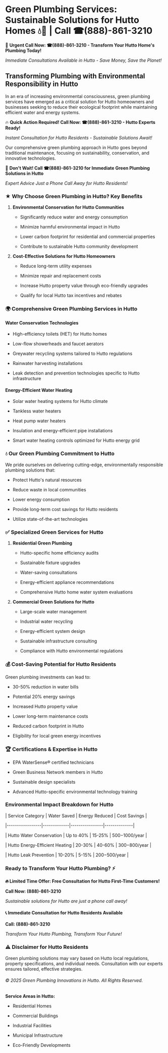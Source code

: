 # Green Plumbing Services: Sustainable Solutions for Hutto Homes 💧🌿 | Call ☎(888)-861-3210

🚨 **Urgent Call Now: ☎(888)-861-3210 - Transform Your Hutto Home's Plumbing Today!**
*Immediate Consultations Available in Hutto - Save Money, Save the Planet!*

## Transforming Plumbing with Environmental Responsibility in Hutto

In an era of increasing environmental consciousness, green plumbing services have emerged as a critical solution for Hutto homeowners and businesses seeking to reduce their ecological footprint while maintaining efficient water and energy systems. 

🔥 **Quick Action Required! Call Now: ☎(888)-861-3210 - Hutto Experts Ready!**
*Instant Consultation for Hutto Residents - Sustainable Solutions Await!*

Our comprehensive green plumbing approach in Hutto goes beyond traditional maintenance, focusing on sustainability, conservation, and innovative technologies.

🚨 **Don't Wait! Call ☎(888)-861-3210 for Immediate Green Plumbing Solutions in Hutto**
*Expert Advice Just a Phone Call Away for Hutto Residents!*

### ★ Why Choose Green Plumbing in Hutto? Key Benefits

1. **Environmental Conservation for Hutto Communities** 
   - Significantly reduce water and energy consumption
   - Minimize harmful environmental impact in Hutto
   - Lower carbon footprint for residential and commercial properties
   - Contribute to sustainable Hutto community development

2. **Cost-Effective Solutions for Hutto Homeowners** 
   - Reduce long-term utility expenses
   - Minimize repair and replacement costs
   - Increase Hutto property value through eco-friendly upgrades
   - Qualify for local Hutto tax incentives and rebates

### 🌍 Comprehensive Green Plumbing Services in Hutto

#### Water Conservation Technologies
- High-efficiency toilets (HET) for Hutto homes
- Low-flow showerheads and faucet aerators
- Greywater recycling systems tailored to Hutto regulations
- Rainwater harvesting installations
- Leak detection and prevention technologies specific to Hutto infrastructure

#### Energy-Efficient Water Heating
- Solar water heating systems for Hutto climate
- Tankless water heaters
- Heat pump water heaters
- Insulation and energy-efficient pipe installations
- Smart water heating controls optimized for Hutto energy grid

### 💧 Our Green Plumbing Commitment to Hutto

We pride ourselves on delivering cutting-edge, environmentally responsible plumbing solutions that:
- Protect Hutto's natural resources
- Reduce waste in local communities
- Lower energy consumption
- Provide long-term cost savings for Hutto residents
- Utilize state-of-the-art technologies

### ✅ Specialized Green Services for Hutto

1. **Residential Green Plumbing**
   - Hutto-specific home efficiency audits
   - Sustainable fixture upgrades
   - Water-saving consultations
   - Energy-efficient appliance recommendations
   - Comprehensive Hutto home water system evaluations

2. **Commercial Green Solutions for Hutto**
   - Large-scale water management
   - Industrial water recycling
   - Energy-efficient system design
   - Sustainable infrastructure consulting
   - Compliance with Hutto environmental regulations

### 💰 Cost-Saving Potential for Hutto Residents

Green plumbing investments can lead to:
- 30-50% reduction in water bills
- Potential 20% energy savings
- Increased Hutto property value
- Lower long-term maintenance costs
- Reduced carbon footprint in Hutto
- Eligibility for local green energy incentives

### 🏆 Certifications & Expertise in Hutto

- EPA WaterSense® certified technicians
- Green Business Network members in Hutto
- Sustainable design specialists
- Advanced Hutto-specific environmental technology training

### Environmental Impact Breakdown for Hutto

| Service Category | Water Saved | Energy Reduced | Cost Savings |
|-----------------|-------------|----------------|--------------|
| Hutto Water Conservation | Up to 40% | 15-25% | $500-$1000/year |
| Hutto Energy-Efficient Heating | 20-30% | 40-60% | $300-$800/year |
| Hutto Leak Prevention | 10-20% | 5-15% | $200-$500/year |

### Ready to Transform Your Hutto Plumbing? ⚡

**🔥 Limited Time Offer: Free Consultation for Hutto First-Time Customers!**

**Call Now: (888)-861-3210**
*Sustainable solutions for Hutto are just a phone call away!*

#### 📞 Immediate Consultation for Hutto Residents Available

**Call: (888)-861-3210**
*Transform Your Hutto Plumbing, Transform Your Future!*

### ⚠️ Disclaimer for Hutto Residents

Green plumbing solutions may vary based on Hutto local regulations, property specifications, and individual needs. Consultation with our experts ensures tailored, effective strategies.

###### © 2025 Green Plumbing Innovations in Hutto. All Rights Reserved.

**Service Areas in Hutto:** 
- Residential Homes
- Commercial Buildings
- Industrial Facilities
- Municipal Infrastructure
- Eco-Friendly Developments